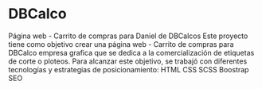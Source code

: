 # DBCalco
 Página web - Carrito de compras para Daniel de DBCalcos
Este proyecto tiene como objetivo crear una página web - Carrito de compras para DBCalco empresa grafica que se dedica a la comercialización de etiquetas de corte o ploteos. 
Para alcanzar este objetivo, se trabajó con diferentes tecnologías y estrategias de posicionamiento:
HTML
CSS
SCSS
Boostrap
SEO
